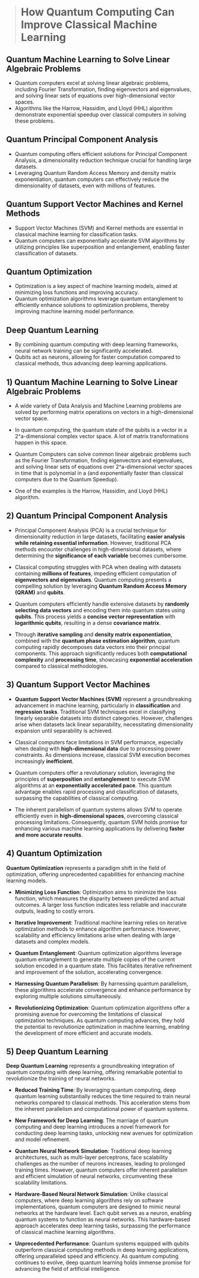> # How Quantum Computing Can Improve Classical Machine Learning 

## Quantum Machine Learning to Solve Linear Algebraic Problems
- Quantum computers excel at solving linear algebraic problems, including Fourier Transformation, finding eigenvectors and eigenvalues, and solving linear sets of equations over high-dimensional vector spaces.
- Algorithms like the Harrow, Hassidim, and Lloyd (HHL) algorithm demonstrate exponential speedup over classical computers in solving these problems.

## Quantum Principal Component Analysis
- Quantum computing offers efficient solutions for Principal Component Analysis, a dimensionality reduction technique crucial for handling large datasets.
- Leveraging Quantum Random Access Memory and density matrix exponentiation, quantum computers can effectively reduce the dimensionality of datasets, even with millions of features.

## Quantum Support Vector Machines and Kernel Methods
- Support Vector Machines (SVM) and Kernel methods are essential in classical machine learning for classification tasks.
- Quantum computers can exponentially accelerate SVM algorithms by utilizing principles like superposition and entanglement, enabling faster classification of datasets.

## Quantum Optimization
- Optimization is a key aspect of machine learning models, aimed at minimizing loss functions and improving accuracy.
- Quantum optimization algorithms leverage quantum entanglement to efficiently enhance solutions to optimization problems, thereby improving machine learning model performance.

## Deep Quantum Learning
- By combining quantum computing with deep learning frameworks, neural network training can be significantly accelerated.
- Qubits act as neurons, allowing for faster computation compared to classical methods, thus advancing deep learning applications.




## 1) Quantum Machine Learning to Solve Linear Algebraic Problems

- A wide variety of Data Analysis and Machine Learning problems are solved by performing matrix operations on vectors in a high-dimensional vector space.


- In quantum computing, the quantum state of the qubits is a vector in a 2^a-dimensional complex vector space. A lot of matrix transformations happen in this space.


- Quantum Computers can solve common linear algebraic problems such as the Fourier Transformation, finding eigenvectors and eigenvalues, and solving linear sets of equations over 2^a-dimensional vector spaces in time that is polynomial in a (and exponentially faster than classical computers due to the Quantum Speedup).

- One of the examples is the Harrow, Hassidim, and Lloyd (HHL) algorithm.



## 2) Quantum Principal Component Analysis

- Principal Component Analysis (PCA) is a crucial technique for dimensionality reduction in large datasets, facilitating **easier analysis while 
  retaining essential information**. However, traditional PCA methods encounter challenges in high-dimensional datasets, where determining the 
  **significance of each variable** becomes cumbersome.


- Classical computing struggles with PCA when dealing with datasets containing **millions of features**, impeding efficient computation of 
  **eigenvectors and eigenvalues**. Quantum computing presents a compelling solution by leveraging **Quantum Random Access Memory (QRAM)** and 
  **qubits**.


- Quantum computers efficiently handle extensive datasets by **randomly selecting data vectors** and encoding them into quantum states using 
  **qubits**. This process yields a **concise vector representation** with **logarithmic qubits**, resulting in a dense **covariance matrix**.


- Through **iterative sampling** and **density matrix exponentiation**, combined with the **quantum phase estimation algorithm**, quantum 
  computing rapidly decomposes data vectors into their principal components. This approach significantly reduces both **computational 
  complexity** 
  and **processing time**, showcasing **exponential acceleration** compared to classical methodologies.





## 3) Quantum Support Vector Machines

- **Quantum Support Vector Machines (SVM)** represent a groundbreaking advancement in machine learning, particularly in **classification** and 
  **regression tasks**. Traditional SVM techniques excel in classifying linearly separable datasets into distinct categories. However, 
  challenges 
  arise when datasets lack linear separability, necessitating dimensionality expansion until separability is achieved.


- Classical computers face limitations in SVM performance, especially when dealing with **high-dimensional data** due to processing power 
  constraints. As dimensions increase, classical SVM execution becomes increasingly **inefficient**.


- Quantum computers offer a revolutionary solution, leveraging the principles of **superposition** and **entanglement** to execute SVM 
  algorithms at an **exponentially accelerated pace**. This quantum advantage enables rapid processing and classification of datasets, 
  surpassing 
  the capabilities of classical computing.


- The inherent parallelism of quantum systems allows SVM to operate efficiently even in **high-dimensional spaces**, overcoming classical 
  processing limitations. Consequently, quantum SVM holds promise for enhancing various machine learning applications by delivering **faster and 
  more accurate results**.




## 4) Quantum Optimization

**Quantum Optimization** represents a paradigm shift in the field of optimization, offering unprecedented capabilities for enhancing machine learning models. 


- **Minimizing Loss Function**: Optimization aims to minimize the loss function, which measures the disparity between predicted and actual outcomes. A larger loss function indicates less reliable and inaccurate outputs, leading to costly errors.


- **Iterative Improvement**: Traditional machine learning relies on iterative optimization methods to enhance algorithm performance. However, scalability and efficiency limitations arise when dealing with large datasets and complex models.


- **Quantum Entanglement**: Quantum optimization algorithms leverage quantum entanglement to generate multiple copies of the current solution encoded in a quantum state. This facilitates iterative refinement and improvement of the solution, accelerating convergence.


- **Harnessing Quantum Parallelism**: By harnessing quantum parallelism, these algorithms accelerate convergence and enhance performance by exploring multiple solutions simultaneously.


- **Revolutionizing Optimization**: Quantum optimization algorithms offer a promising avenue for overcoming the limitations of classical optimization techniques. As quantum computing advances, they hold the potential to revolutionize optimization in machine learning, enabling the development of more efficient and accurate models.






## 5) Deep Quantum Learning

**Deep Quantum Learning** represents a groundbreaking integration of quantum computing with deep learning, offering remarkable potential to 
  revolutionize the training of neural networks.

 
- **Reduced Training Time**: By leveraging quantum computing, deep quantum learning substantially reduces the time required to train neural 
  networks compared to classical methods. This acceleration stems from the inherent parallelism and computational power of quantum systems.


- **New Framework for Deep Learning**: The marriage of quantum computing and deep learning introduces a novel framework for conducting deep 
  learning tasks, unlocking new avenues for optimization and model refinement.


- **Quantum Neural Network Simulation**: Traditional deep learning architectures, such as multi-layer perceptrons, face scalability challenges 
   as the number of neurons increases, leading to prolonged training times. However, quantum computers offer inherent parallelism and efficient 
   simulation of neural networks, circumventing these scalability limitations.


- **Hardware-Based Neural Network Simulation**: Unlike classical computers, where deep learning algorithms rely on software implementations, 
  quantum computers are designed to mimic neural networks at the hardware level. Each qubit serves as a neuron, enabling quantum systems to 
  function as neural networks. This hardware-based approach accelerates deep learning tasks, surpassing the performance of classical machine 
  learning algorithms.


- **Unprecedented Performance**: Quantum systems equipped with qubits outperform classical computing methods in deep learning applications, 
  offering unparalleled speed and efficiency. As quantum computing continues to evolve, deep quantum learning holds immense promise for 
  advancing the field of artificial intelligence.

